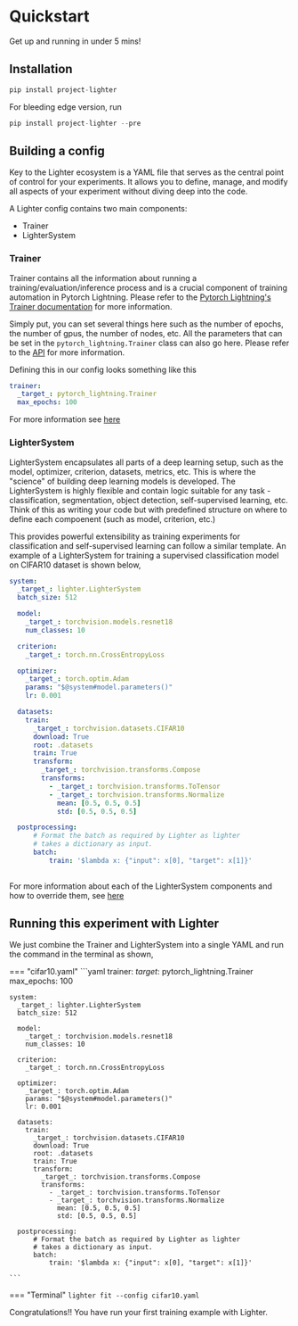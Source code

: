 # Quickstart 
Get up and running in under 5 mins! 

## Installation

```python
pip install project-lighter
```

For bleeding edge version, run
```python
pip install project-lighter --pre
```


## Building a config
Key to the Lighter ecosystem is a YAML file that serves as the central point of control for your experiments. It allows you to define, manage, and modify all aspects of your experiment without diving deep into the code. 

A Lighter config contains two main components: 

- Trainer
- LighterSystem

### Trainer
Trainer contains all the information about running a training/evaluation/inference process and is a crucial component of training automation in Pytorch Lightning. Please refer to the [Pytorch Lightning's Trainer documentation](https://lightning.ai/docs/pytorch/stable/common/trainer.html) for more information.

Simply put, you can set several things here such as the number of epochs, the number of gpus, the number of nodes, etc. All the parameters that can be set in the `pytorch_lightning.Trainer` class can also go here. Please refer to the [API](https://lightning.ai/docs/pytorch/stable/common/trainer.html#trainer-class-api) for more information.

Defining this in our config looks something like this
```yaml
trainer:
  _target_: pytorch_lightning.Trainer
  max_epochs: 100
```

For more information see [here](./config.md)

### LighterSystem
LighterSystem encapsulates all parts of a deep learning setup, such as the model, optimizer, criterion, datasets, metrics, etc. This is where the "science" of building deep learning models is developed. The LighterSystem is highly flexible and contain logic suitable for any task - classification, segmentation, object detection, self-supervised learning, etc. Think of this as writing your code but with predefined structure on where to define each compoenent (such as model, criterion, etc.)

This provides powerful extensibility as training experiments for classification and self-supervised learning can follow a similar template. An example of a LighterSystem for training a supervised classification model on CIFAR10 dataset is shown below,

```yaml
system:
  _target_: lighter.LighterSystem
  batch_size: 512

  model:
    _target_: torchvision.models.resnet18
    num_classes: 10

  criterion:
    _target_: torch.nn.CrossEntropyLoss

  optimizer:
    _target_: torch.optim.Adam
    params: "$@system#model.parameters()"
    lr: 0.001

  datasets:
    train:
      _target_: torchvision.datasets.CIFAR10
      download: True
      root: .datasets
      train: True
      transform:
        _target_: torchvision.transforms.Compose
        transforms:
          - _target_: torchvision.transforms.ToTensor
          - _target_: torchvision.transforms.Normalize
            mean: [0.5, 0.5, 0.5]
            std: [0.5, 0.5, 0.5]

  postprocessing:
      # Format the batch as required by Lighter as lighter 
      # takes a dictionary as input. 
      batch:
          train: '$lambda x: {"input": x[0], "target": x[1]}'
             
```

For more information about each of the LighterSystem components and how to override them, see [here](./config.md)

## Running this experiment with Lighter
We just combine the Trainer and LighterSystem into a single YAML and run the command in the terminal as shown,

=== "cifar10.yaml"
    ```yaml
    trainer:
      _target_: pytorch_lightning.Trainer
      max_epochs: 100
      
    system:
      _target_: lighter.LighterSystem
      batch_size: 512

      model:
        _target_: torchvision.models.resnet18
        num_classes: 10

      criterion:
        _target_: torch.nn.CrossEntropyLoss

      optimizer:
        _target_: torch.optim.Adam
        params: "$@system#model.parameters()"
        lr: 0.001

      datasets:
        train:
          _target_: torchvision.datasets.CIFAR10
          download: True
          root: .datasets
          train: True
          transform:
            _target_: torchvision.transforms.Compose
            transforms:
              - _target_: torchvision.transforms.ToTensor
              - _target_: torchvision.transforms.Normalize
                mean: [0.5, 0.5, 0.5]
                std: [0.5, 0.5, 0.5]

      postprocessing:
          # Format the batch as required by Lighter as lighter 
          # takes a dictionary as input. 
          batch:
              train: '$lambda x: {"input": x[0], "target": x[1]}'

    ```
=== "Terminal"
    ```
    lighter fit --config cifar10.yaml
    ```


Congratulations!! You have run your first training example with Lighter.
